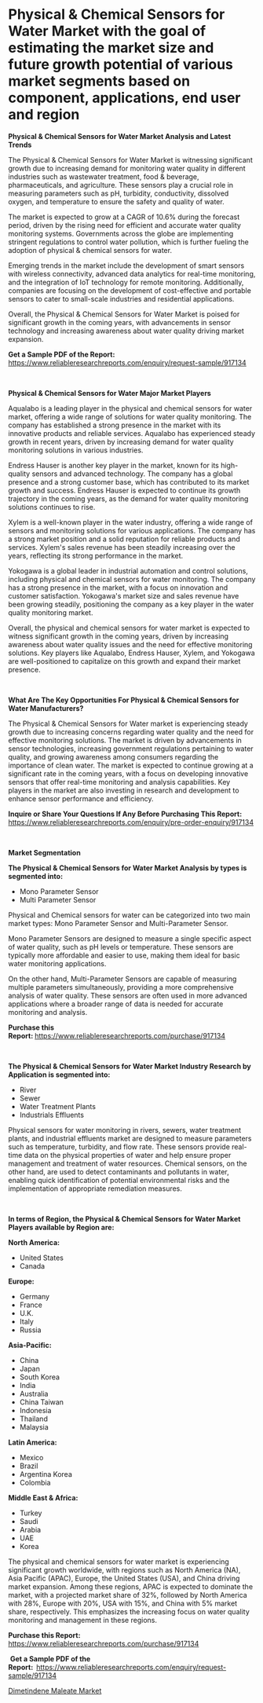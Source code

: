 <p><h1>Physical & Chemical Sensors for Water Market with the goal of estimating the market size and future growth potential of various market segments based on component, applications, end user and region</h1></p><p><strong>Physical & Chemical Sensors for Water Market Analysis and Latest Trends</strong></p>
<p><p>The Physical & Chemical Sensors for Water Market is witnessing significant growth due to increasing demand for monitoring water quality in different industries such as wastewater treatment, food & beverage, pharmaceuticals, and agriculture. These sensors play a crucial role in measuring parameters such as pH, turbidity, conductivity, dissolved oxygen, and temperature to ensure the safety and quality of water.</p><p>The market is expected to grow at a CAGR of 10.6% during the forecast period, driven by the rising need for efficient and accurate water quality monitoring systems. Governments across the globe are implementing stringent regulations to control water pollution, which is further fueling the adoption of physical & chemical sensors for water.</p><p>Emerging trends in the market include the development of smart sensors with wireless connectivity, advanced data analytics for real-time monitoring, and the integration of IoT technology for remote monitoring. Additionally, companies are focusing on the development of cost-effective and portable sensors to cater to small-scale industries and residential applications.</p><p>Overall, the Physical & Chemical Sensors for Water Market is poised for significant growth in the coming years, with advancements in sensor technology and increasing awareness about water quality driving market expansion.</p></p>
<p><strong>Get a Sample PDF of the Report:&nbsp;</strong> <a href="https://www.reliableresearchreports.com/enquiry/request-sample/917134">https://www.reliableresearchreports.com/enquiry/request-sample/917134</a></p>
<p>&nbsp;</p>
<p><strong>Physical & Chemical Sensors for Water Major Market Players</strong></p>
<p><p>Aqualabo is a leading player in the physical and chemical sensors for water market, offering a wide range of solutions for water quality monitoring. The company has established a strong presence in the market with its innovative products and reliable services. Aqualabo has experienced steady growth in recent years, driven by increasing demand for water quality monitoring solutions in various industries.</p><p>Endress Hauser is another key player in the market, known for its high-quality sensors and advanced technology. The company has a global presence and a strong customer base, which has contributed to its market growth and success. Endress Hauser is expected to continue its growth trajectory in the coming years, as the demand for water quality monitoring solutions continues to rise.</p><p>Xylem is a well-known player in the water industry, offering a wide range of sensors and monitoring solutions for various applications. The company has a strong market position and a solid reputation for reliable products and services. Xylem's sales revenue has been steadily increasing over the years, reflecting its strong performance in the market.</p><p>Yokogawa is a global leader in industrial automation and control solutions, including physical and chemical sensors for water monitoring. The company has a strong presence in the market, with a focus on innovation and customer satisfaction. Yokogawa's market size and sales revenue have been growing steadily, positioning the company as a key player in the water quality monitoring market.</p><p>Overall, the physical and chemical sensors for water market is expected to witness significant growth in the coming years, driven by increasing awareness about water quality issues and the need for effective monitoring solutions. Key players like Aqualabo, Endress Hauser, Xylem, and Yokogawa are well-positioned to capitalize on this growth and expand their market presence.</p></p>
<p>&nbsp;</p>
<p><strong>What Are The Key Opportunities For Physical & Chemical Sensors for Water Manufacturers?</strong></p>
<p><p>The Physical & Chemical Sensors for Water market is experiencing steady growth due to increasing concerns regarding water quality and the need for effective monitoring solutions. The market is driven by advancements in sensor technologies, increasing government regulations pertaining to water quality, and growing awareness among consumers regarding the importance of clean water. The market is expected to continue growing at a significant rate in the coming years, with a focus on developing innovative sensors that offer real-time monitoring and analysis capabilities. Key players in the market are also investing in research and development to enhance sensor performance and efficiency.</p></p>
<p><strong>Inquire or Share Your Questions If Any Before Purchasing This Report:</strong> <a href="https://www.reliableresearchreports.com/enquiry/pre-order-enquiry/917134">https://www.reliableresearchreports.com/enquiry/pre-order-enquiry/917134</a></p>
<p>&nbsp;</p>
<p><strong>Market Segmentation</strong></p>
<p><strong>The Physical & Chemical Sensors for Water Market Analysis by types is segmented into:</strong></p>
<p><ul><li>Mono Parameter Sensor</li><li>Multi Parameter Sensor</li></ul></p>
<p><p>Physical and Chemical sensors for water can be categorized into two main market types: Mono Parameter Sensor and Multi-Parameter Sensor. </p><p>Mono Parameter Sensors are designed to measure a single specific aspect of water quality, such as pH levels or temperature. These sensors are typically more affordable and easier to use, making them ideal for basic water monitoring applications.</p><p>On the other hand, Multi-Parameter Sensors are capable of measuring multiple parameters simultaneously, providing a more comprehensive analysis of water quality. These sensors are often used in more advanced applications where a broader range of data is needed for accurate monitoring and analysis.</p></p>
<p><strong>Purchase this Report:&nbsp;</strong><a href="https://www.reliableresearchreports.com/purchase/917134">https://www.reliableresearchreports.com/purchase/917134</a></p>
<p>&nbsp;</p>
<p><strong>The Physical & Chemical Sensors for Water Market Industry Research by Application is segmented into:</strong></p>
<p><ul><li>River</li><li>Sewer</li><li>Water Treatment Plants</li><li>Industrials Effluents</li></ul></p>
<p><p>Physical sensors for water monitoring in rivers, sewers, water treatment plants, and industrial effluents market are designed to measure parameters such as temperature, turbidity, and flow rate. These sensors provide real-time data on the physical properties of water and help ensure proper management and treatment of water resources. Chemical sensors, on the other hand, are used to detect contaminants and pollutants in water, enabling quick identification of potential environmental risks and the implementation of appropriate remediation measures.</p></p>
<p>&nbsp;</p>
<p><strong>In terms of Region, the Physical & Chemical Sensors for Water Market Players available by Region are:</strong></p>
<p>
    <p> <strong> North America: </strong>
        <ul>
            <li>United States</li>
            <li>Canada</li>
        </ul>
        </p> 
    <p> <strong> Europe: </strong>
        <ul>
            <li>Germany</li>
            <li>France</li>
            <li>U.K.</li>
            <li>Italy</li>
            <li>Russia</li>
        </ul>
        </p> 
    <p> <strong> Asia-Pacific: </strong>
        <ul>
            <li>China</li>
            <li>Japan</li>
            <li>South Korea</li>
            <li>India</li>
            <li>Australia</li>
            <li>China Taiwan</li>
            <li>Indonesia</li>
            <li>Thailand</li>
            <li>Malaysia</li>
        </ul>
        </p> 
    <p> <strong> Latin America: </strong>
        <ul>
            <li>Mexico</li>
            <li>Brazil</li>
            <li>Argentina Korea</li>
            <li>Colombia</li>
        </ul>
        </p> 
    <p> <strong> Middle East & Africa: </strong>
        <ul>
            <li>Turkey</li>
            <li>Saudi</li>
            <li>Arabia</li>
            <li>UAE</li>
            <li>Korea</li>
        </ul>
    </p>
    </p>
<p><p>The physical and chemical sensors for water market is experiencing significant growth worldwide, with regions such as North America (NA), Asia Pacific (APAC), Europe, the United States (USA), and China driving market expansion. Among these regions, APAC is expected to dominate the market, with a projected market share of 32%, followed by North America with 28%, Europe with 20%, USA with 15%, and China with 5% market share, respectively. This emphasizes the increasing focus on water quality monitoring and management in these regions.</p></p>
<p><strong>Purchase this Report: </strong><a href="https://www.reliableresearchreports.com/purchase/917134">https://www.reliableresearchreports.com/purchase/917134</a></p>
<p>&nbsp;<strong>Get a Sample PDF of the Report:&nbsp;&nbsp;</strong><a href="https://www.reliableresearchreports.com/enquiry/request-sample/917134">https://www.reliableresearchreports.com/enquiry/request-sample/917134</a></p>
<p><strong></strong></p>
<p><p><a href="https://crocus-run-b5a.notion.site/Dimetindene-Maleate-Market-Size-Growth-Outlook-from-2024-to-2031-projecting-at-Market-s-Trends-Ana-02fd5d3cf38442dbb5e6c3425ac529c0">Dimetindene Maleate Market</a></p></p>